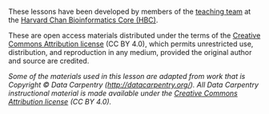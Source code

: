 
These lessons have been developed by members of the [teaching team](https://wiki.harvard.edu/confluence/display/hbctraining/Teaching+Team) at the [Harvard Chan Bioinformatics Core (HBC)](http://bioinformatics.sph.harvard.edu/). 

These are open access materials distributed under the terms of the [Creative Commons Attribution license](https://creativecommons.org/licenses/by/4.0/) (CC BY 4.0), which permits unrestricted use, distribution, and reproduction in any medium, provided the original author and source are credited.

*Some of the materials used in this lesson are adapted from work that is Copyright © Data Carpentry (http://datacarpentry.org/). All Data Carpentry instructional material is made available under the [Creative Commons Attribution license](https://creativecommons.org/licenses/by/4.0/) (CC BY 4.0).*
